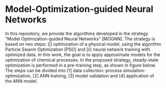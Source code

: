 # Model-Optimization-guided Neural Networks
In this repository, we provide the algorithms developed in the strategy "Model Optimization-guided Neural Networks" [MOGNN]. The strategy is based on two steps: [i] optimization of a physical model, using the algorithm Particle Swarm Optimization [PSO] and [ii] neural network training with optimized data.
In this work, the goal is to apply approximate models for the optimization of chemical processes. In the proposed strategy, steady-state optimization is performed in a pre-training step, as shown in figure below. The steps can be divided into [1] data collection: process simulation-optimization, [2] ANN training, [3] model validation and [4] application of the ANN model.

